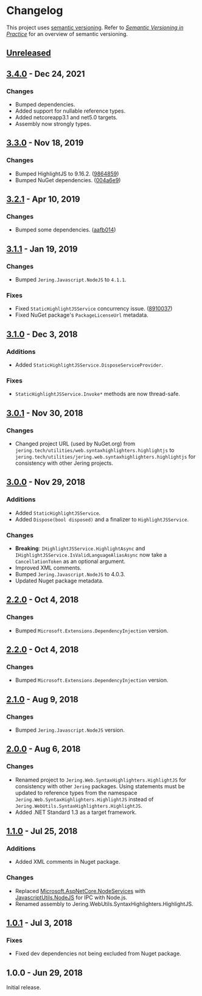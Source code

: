 # Changelog
This project uses [semantic versioning](http://semver.org/spec/v2.0.0.html). Refer to 
*[Semantic Versioning in Practice](https://www.jering.tech/articles/semantic-versioning-in-practice)*
for an overview of semantic versioning.

## [Unreleased](https://github.com/JeringTech/Web.SyntaxHighlighters.HighlightJS/compare/3.4.0...HEAD)

## [3.4.0](https://github.com/JeringTech/Web.SyntaxHighlighters.HighlightJS/compare/3.3.0...3.4.0) - Dec 24, 2021
### Changes
- Bumped dependencies.
- Added support for nullable reference types.
- Added netcoreapp3.1 and net5.0 targets.
- Assembly now strongly types.

## [3.3.0](https://github.com/JeringTech/Web.SyntaxHighlighters.HighlightJS/compare/3.2.1...3.3.0) - Nov 18, 2019
### Changes
- Bumped HighlightJS to 9.16.2. ([9864859](https://github.com/JeringTech/Web.SyntaxHighlighters.HighlightJS/commit/9864859cc7840d39e71d48bdd5ab7c12e36ccd1c))
- Bumped NuGet dependencies. ([004a6e9](https://github.com/JeringTech/Web.SyntaxHighlighters.HighlightJS/commit/004a6e9b30769683da5a520219bcf8573142419c))

## [3.2.1](https://github.com/JeringTech/Web.SyntaxHighlighters.HighlightJS/compare/3.1.1...3.2.1) - Apr 10, 2019
### Changes
- Bumped some dependencies. ([aafb014](https://github.com/JeringTech/Web.SyntaxHighlighters.HighlightJS/pull/7/commits/aafb014764612e3602d16550c0cc5ff585706b64))

## [3.1.1](https://github.com/JeringTech/Web.SyntaxHighlighters.HighlightJS/compare/3.1.0...3.1.1) - Jan 19, 2019
### Changes
- Bumped `Jering.Javascript.NodeJS` to `4.1.1`.
### Fixes
- Fixed `StaticHighlightJSService` concurrency issue. ([8910037](https://github.com/JeringTech/Web.SyntaxHighlighters.HighlightJS/pull/6/commits/8910037d9ea0b79887ff34613a09ef30042e6a2d))
- Fixed NuGet package's `PackageLicenseUrl` metadata.

## [3.1.0](https://github.com/JeringTech/Web.SyntaxHighlighters.HighlightJS/compare/3.0.1...3.1.0) - Dec 3, 2018
### Additions
- Added `StaticHighlightJSService.DisposeServiceProvider`.
### Fixes
- `StaticHighlightJSService.Invoke*` methods are now thread-safe.

## [3.0.1](https://github.com/JeringTech/Web.SyntaxHighlighters.HighlightJS/compare/3.0.0...3.0.1) - Nov 30, 2018
### Changes
- Changed project URL (used by NuGet.org) from `jering.tech/utilities/web.syntaxhighlighters.highlightjs` to `jering.tech/utilities/jering.web.syntaxhighlighters.highlightjs` for consistency with other Jering projects.

## [3.0.0](https://github.com/JeringTech/Web.SyntaxHighlighters.HighlightJS/compare/2.2.0...3.0.0) - Nov 29, 2018
### Additions
- Added `StaticHighlightJSService`.
- Added `Dispose(bool disposed)` and a finalizer to `HighlightJSService`.
### Changes
- **Breaking**: `IHighlightJSService.HighlightAsync` and `IHighlightJSService.IsValidLanguageAliasAsync` now take
a `CancellationToken` as an optional argument.
- Improved XML comments.
- Bumped `Jering.Javascript.NodeJS` to 4.0.3.
- Updated Nuget package metadata.

## [2.2.0](https://github.com/JeringTech/Web.SyntaxHighlighters.HighlightJS/compare/2.1.0...2.2.0) - Oct 4, 2018
### Changes
- Bumped `Microsoft.Extensions.DependencyInjection` version.

## [2.2.0](https://github.com/JeringTech/Web.SyntaxHighlighters.HighlightJS/compare/2.1.0...2.2.0) - Oct 4, 2018
### Changes
- Bumped `Microsoft.Extensions.DependencyInjection` version.

## [2.1.0](https://github.com/JeringTech/Web.SyntaxHighlighters.HighlightJS/compare/2.0.0...2.1.0) - Aug 9, 2018
### Changes
- Bumped `Jering.Javascript.NodeJS` version.

## [2.0.0](https://github.com/JeringTech/Web.SyntaxHighlighters.HighlightJS/compare/1.1.0...2.0.0) - Aug 6, 2018
### Changes
- Renamed project to `Jering.Web.SyntaxHighlighters.HighlightJS` for consistency with other `Jering` packages. Using statements must be updated to reference types from the
namespace `Jering.Web.SyntaxHighlighters.HighlightJS` instead of `Jering.WebUtils.SyntaxHighlighters.HighlightJS`.
- Added .NET Standard 1.3 as a target framework.

## [1.1.0](https://github.com/JeringTech/Web.SyntaxHighlighters.HighlightJS/compare/1.0.1...1.1.0) - Jul 25, 2018
### Additions
- Added XML comments in Nuget package.
### Changes
- Replaced [Microsoft.AspNetCore.NodeServices](https://github.com/aspnet/JavaScriptServices/tree/master/src/Microsoft.AspNetCore.NodeServices) with 
  [JavascriptUtils.NodeJS](https://github.com/JeringTech/JavascriptUtils.NodeJS) for IPC with Node.js.
- Renamed assembly to Jering.WebUtils.SyntaxHighlighters.HighlightJS.

## [1.0.1](https://github.com/JeringTech/Web.SyntaxHighlighters.HighlightJS/compare/1.0.0...1.0.1) - Jul 3, 2018
### Fixes
- Fixed dev dependencies not being excluded from Nuget package.

## 1.0.0 - Jun 29, 2018
Initial release.

